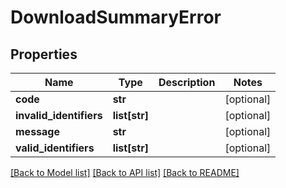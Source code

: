 # DownloadSummaryError

## Properties
Name | Type | Description | Notes
------------ | ------------- | ------------- | -------------
**code** | **str** |  | [optional] 
**invalid_identifiers** | **list[str]** |  | [optional] 
**message** | **str** |  | [optional] 
**valid_identifiers** | **list[str]** |  | [optional] 

[[Back to Model list]](../README.md#documentation-for-models) [[Back to API list]](../README.md#documentation-for-api-endpoints) [[Back to README]](../README.md)


